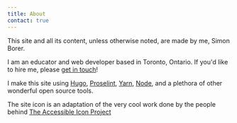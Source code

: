 ```yaml
---
title: About
contact: true
---
```


This site and all its content, unless otherwise noted, are made by me, Simon Borer.

I am an educator and web developer based in Toronto, Ontario. If you'd like to hire me, please <a href="#contact">get in touch</a>!

I make this site using <a href="https://gohugo.io/" target="_blank" rel="noopener nofollow">Hugo</a>, <a href="http://proselint.com/" target="_blank" rel="noopener nofollow">Proselint</a>, <a href="https://yarnpkg.com/en/" target="_blank" rel="noopener nofollow">Yarn</a>, <a href="https://nodejs.org/en/" target="_blank" rel="noopener nofollow">Node</a>, and a plethora of other wonderful open source tools.

The site icon is an adaptation of the very cool work done by the people behind <a href="http://accessibleicon.org/" target="_blank" rel="noopener nofollow">The Accessible Icon Project</a>